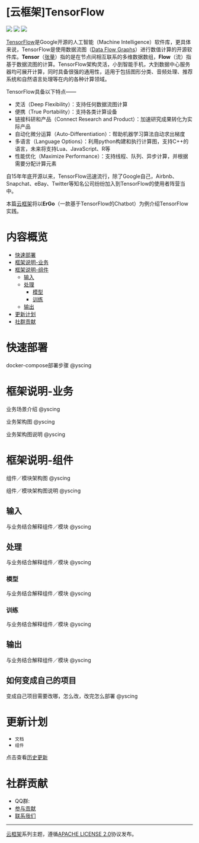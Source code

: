 # [云框架]TensorFlow

![](https://img.shields.io/badge/Release-v1.5-green.svg)
[![](https://img.shields.io/badge/Producer-yscing-orange.svg)](CONTRIBUTORS.md)
![](https://img.shields.io/badge/License-Apache_2.0-blue.svg)

[TensorFlow](https://www.tensorflow.org/)是Google开源的人工智能（Machine Intelligence）软件库，更具体来说，TensorFlow是使用数据流图（[Data Flow Graphs](http://web.cecs.pdx.edu/~mperkows/temp/JULY/data-flow-graph.pdf)）进行数值计算的开源软件库。**Tensor**（[张量](https://en.wikipedia.org/wiki/Tensor)）指的是在节点间相互联系的多维数据数组，**Flow**（流）指基于数据流图的计算。TensorFlow架构灵活，小到智能手机，大到数据中心服务器均可展开计算，同时具备很强的通用性，适用于包括图形分类、音频处理、推荐系统和自然语言处理等在内的各种计算领域。

TensorFlow具备以下特点——

* 灵活（Deep Flexibility）：支持任何数据流图计算
* 便携（True Portability）：支持各类计算设备
* 链接科研和产品（Connect Research and Product）：加速研究成果转化为实际产品
* 自动化微分运算（Auto-Differentiation）：帮助机器学习算法自动求出梯度
* 多语言（Language Options）：利用python构建和执行计算图，支持C++的语言，未来将支持Lua、JavaScript、R等
* 性能优化（Maximize Performance）：支持线程、队列、异步计算，并根据需要分配计算元素

自15年年底开源以来，TensorFlow迅速流行，除了Google自己，Airbnb、Snapchat、eBay、Twitter等知名公司纷纷加入到TensorFlow的使用者阵营当中。

本篇[云框架](ABOUT.md)将以**ErGo**（一款基于TensorFlow的Chatbot）为例介绍TensorFlow实践。

# 内容概览

* [快速部署](#快速部署)
* [框架说明-业务](#框架说明-业务) 
* [框架说明-组件](#框架说明-组件)
    * [输入](#输入)
    * [处理](#处理)
        * [模型](#模型)
        * [训练](#训练)
    * [输出](#输出)
* [更新计划](#更新计划)
* [社群贡献](#社群贡献)

# <a name="快速部署"></a>快速部署

docker-compose部署步骤 @yscing

# <a name="业务说明-业务"></a>框架说明-业务

业务场景介绍 @yscing

业务架构图 @yscing

业务架构图说明 @yscing

# <a name="框架说明-组件"></a>框架说明-组件

组件／模块架构图 @yscing

组件／模块架构图说明 @yscing

## <a name="输入"></a>输入

与业务结合解释组件／模块 @yscing

## <a name="处理"></a>处理

与业务结合解释组件／模块 @yscing

### <a name="模型"></a>模型

与业务结合解释组件／模块 @yscing

### <a name="训练"></a>训练

与业务结合解释组件／模块 @yscing

## <a name="输出"></a>输出

与业务结合解释组件／模块 @yscing

## <a name="如何变成自己的项目">如何变成自己的项目

变成自己项目需要改哪，怎么改，改完怎么部署 @yscing

# <a name="更新计划"></a>更新计划

* `文档` 
* `组件` 

点击查看[历史更新](CHANGELOG.md)

# <a name="社群贡献"></a>社群贡献

+ QQ群: 
+ [参与贡献](CONTRIBUTING.md)
+ [联系我们](mailto:info@goodrain.com)

-------

[云框架](ABOUT.md)系列主题，遵循[APACHE LICENSE 2.0](LICENSE.md)协议发布。

